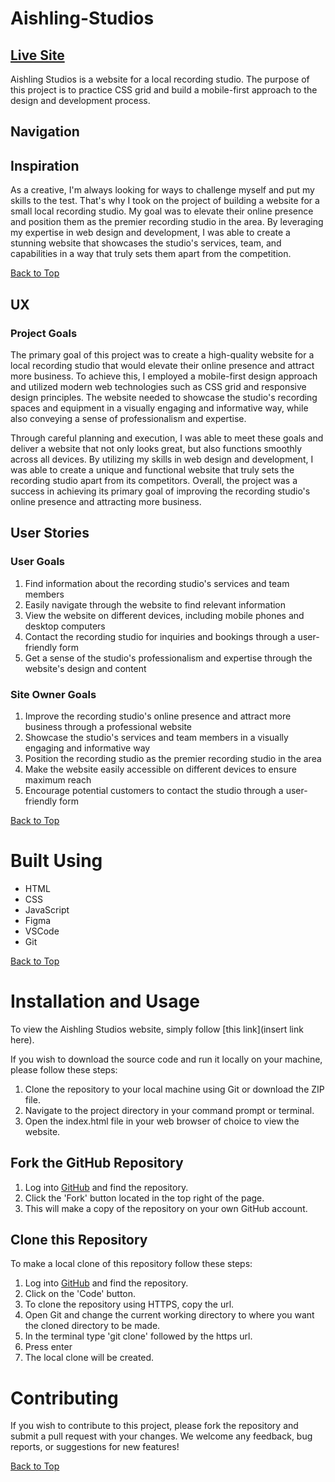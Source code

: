 # Aishling-Studios

## [Live Site](https://brian-fullstack.github.io/Aishling-Studios/)

Aishling Studios is a website for a local recording studio. The purpose of this project is to practice CSS grid and build a mobile-first approach to the design and development process.

## Navigation
## Inspiration
As a creative, I'm always looking for ways to challenge myself and put my skills to the test. That's why I took on the project of building a website for a small local recording studio. My goal was to elevate their online presence and position them as the premier recording studio in the area. By leveraging my expertise in web design and development, I was able to create a stunning website that showcases the studio's services, team, and capabilities in a way that truly sets them apart from the competition.

[Back to Top](#navigation)
## UX
### Project Goals
The primary goal of this project was to create a high-quality website for a local recording studio that would elevate their online presence and attract more business. To achieve this, I employed a mobile-first design approach and utilized modern web technologies such as CSS grid and responsive design principles. The website needed to showcase the studio's recording spaces and equipment in a visually engaging and informative way, while also conveying a sense of professionalism and expertise.

Through careful planning and execution, I was able to meet these goals and deliver a website that not only looks great, but also functions smoothly across all devices. By utilizing my skills in web design and development, I was able to create a unique and functional website that truly sets the recording studio apart from its competitors. Overall, the project was a success in achieving its primary goal of improving the recording studio's online presence and attracting more business.

## User Stories
### User Goals
1. Find information about the recording studio's services and team members
2. Easily navigate through the website to find relevant information
3. View the website on different devices, including mobile phones and desktop computers
4. Contact the recording studio for inquiries and bookings through a user-friendly form
5. Get a sense of the studio's professionalism and expertise through the website's design and content

### Site Owner Goals
1. Improve the recording studio's online presence and attract more business through a professional website
2. Showcase the studio's services and team members in a visually engaging and informative way
3. Position the recording studio as the premier recording studio in the area
4. Make the website easily accessible on different devices to ensure maximum reach
5. Encourage potential customers to contact the studio through a user-friendly form

[Back to Top](#navigation)

# Built Using

- HTML 
- CSS
- JavaScript
- Figma
- VSCode
- Git


[Back to Top](#navigation)

# Installation and Usage

To view the Aishling Studios website, simply follow [this link](insert link here).

If you wish to download the source code and run it locally on your machine, please follow these steps:

1. Clone the repository to your local machine using Git or download the ZIP file.
2. Navigate to the project directory in your command prompt or terminal.
3. Open the index.html file in your web browser of choice to view the website.

## Fork the GitHub Repository

1. Log into [GitHub](https://github.com/) and find the repository.
2. Click the 'Fork' button located in the top right of the page.
3. This will make a copy of the repository on your own GitHub account.

## Clone this Repository

To make a local clone of this repository follow these steps:
1. Log into [GitHub](https://github.com/) and find the repository.
2. Click on the 'Code' button.
3. To clone the repository using HTTPS, copy the url.
4. Open Git and change the current working directory to where you want the cloned directory to be made.
5. In the terminal type 'git clone' followed by the https url.
6. Press enter
7. The local clone will be created.

# Contributing

If you wish to contribute to this project, please fork the repository and submit a pull request with your changes. We welcome any feedback, bug reports, or suggestions for new features!

[Back to Top](#navigation)
